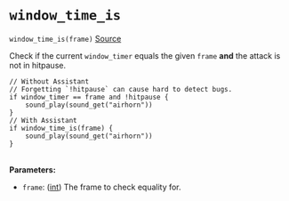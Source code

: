 # `window_time_is`

`window_time_is(frame)` [Source](https://github.com/Rivals-Workshop-Community-Projects/injector-library/blob/main/inject/attacks.gml)

Check if the current `window_timer` equals the given `frame` **and** the attack is not in hitpause.

```gml
// Without Assistant
// Forgetting `!hitpause` can cause hard to detect bugs.
if window_timer == frame and !hitpause {
    sound_play(sound_get("airhorn"))
}
// With Assistant
if window_time_is(frame) {
    sound_play(sound_get("airhorn"))
}
```

\
**Parameters:**

- `frame`: ([int](/docs/workshop_guide/programming/learning_path/data_types.md#integers)) The frame to check equality for.

[comment]: <> (::: see_also)

[comment]: <> (:::)

[comment]: <> (\ )

[comment]: <> (**Notes:**)

[comment]: <> (\ )

[comment]: <> (**Further Examples:**)